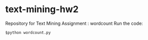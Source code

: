 # text-mining-hw2

Repository for Text Mining Assignment : wordcount
Run the code:

```$python wordcount.py```
